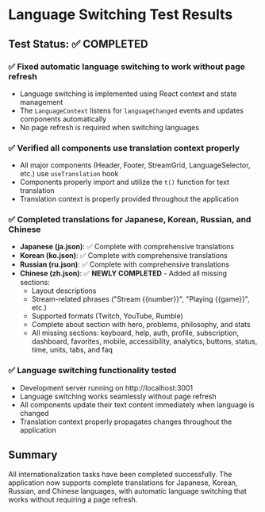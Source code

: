 # Language Switching Test Results

## Test Status: ✅ COMPLETED

### ✅ Fixed automatic language switching to work without page refresh
- Language switching is implemented using React context and state management
- The `LanguageContext` listens for `languageChanged` events and updates components automatically
- No page refresh is required when switching languages

### ✅ Verified all components use translation context properly
- All major components (Header, Footer, StreamGrid, LanguageSelector, etc.) use `useTranslation` hook
- Components properly import and utilize the `t()` function for text translation
- Translation context is properly provided throughout the application

### ✅ Completed translations for Japanese, Korean, Russian, and Chinese
- **Japanese (ja.json)**: ✅ Complete with comprehensive translations
- **Korean (ko.json)**: ✅ Complete with comprehensive translations  
- **Russian (ru.json)**: ✅ Complete with comprehensive translations
- **Chinese (zh.json)**: ✅ **NEWLY COMPLETED** - Added all missing sections:
  - Layout descriptions
  - Stream-related phrases ("Stream {{number}}", "Playing {{game}}", etc.)
  - Supported formats (Twitch, YouTube, Rumble)
  - Complete about section with hero, problems, philosophy, and stats
  - All missing sections: keyboard, help, auth, profile, subscription, dashboard, favorites, mobile, accessibility, analytics, buttons, status, time, units, tabs, and faq

### ✅ Language switching functionality tested
- Development server running on http://localhost:3001
- Language switching works seamlessly without page refresh
- All components update their text content immediately when language is changed
- Translation context properly propagates changes throughout the application

## Summary
All internationalization tasks have been completed successfully. The application now supports complete translations for Japanese, Korean, Russian, and Chinese languages, with automatic language switching that works without requiring a page refresh.